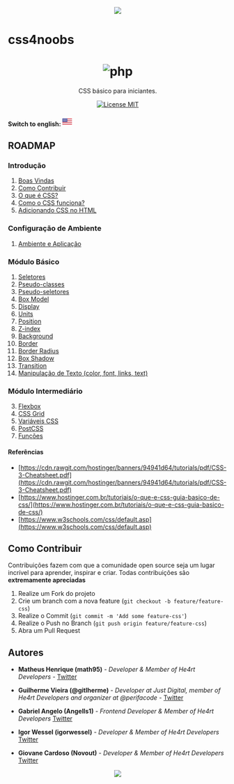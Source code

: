 <p align="center">
  <a href="https://github.com/he4rt/4noobs" target="_blank">
    <img src="./img/id-4noobs/header-4noobs.svg">
  </a>
</p>

# css4noobs

<h1 align="center"><img src="./img/logo-css.png" alt="php" width="120"></h1>

<p align="center">CSS básico para iniciantes.</p>

<p align="center">
  <a href="https://opensource.org/licenses/MIT">
    <img src="https://img.shields.io/badge/License-MIT-blue.svg" alt="License MIT">
  </a>
</p>

#### Switch to english: <kbd>[<img title="English" alt="English" src="./img/UsaFlag.png" width="22">](english/README.en.md) </kbd>
## ROADMAP

### Introdução

1. [Boas Vindas](/Introducao/1-boas-vindas.md)
2. [Como Contribuir](/Introducao/2-como-contribuir.md)
3. [O que é CSS?](/Introducao/3-o-que-e-css.md)
4. [Como o CSS funciona?](/Introducao/4-como-o-css-funciona.md)
5. [Adicionando CSS no HTML](/Introducao/5-adicionando-css-no-html.md)

### Configuração de Ambiente

1. [Ambiente e Aplicação](/Ambiente/plugins.md)

### Módulo Básico

1. [Seletores](/Modulo-Basico/1-selectors.md)
2. [Pseudo-classes](/Modulo-Intermediario/2-pseudo-classes.md)
3. [Pseudo-seletores](/Modulo-Intermediario/3-pseudo-seletores.md)
4. [Box Model](/Modulo-Basico/4-box-model.md)
5. [Display](/Modulo-Basico/5-display.md)
6. [Units](/Modulo-Basico/6-units.md)
7. [Position](/Modulo-Basico/7-position.md)
8. [Z-index](/Modulo-Basico/8-z-index.md)
9. [Background](/Modulo-Basico/9-background.md)
10. [Border](/Modulo-Basico/10-border.md)
11. [Border Radius](/Modulo-Basico/11-border-radius.md)
12. [Box Shadow](/Modulo-Basico/12-box-shadow.md)
13. [Transition](/Modulo-Basico/13-transition.md)
14. [Manipulação de Texto (color, font, links, text)](/Modulo-Basico/15-manipulacao-texto.md)

### Módulo Intermediário

3. [Flexbox](/Modulo-Intermediario/flexbox.md)
4. [CSS Grid](/Modulo-Intermediario/css-grid.md)
5. [Variáveis CSS](/Modulo-Intermediario/variables.md)
6. [PostCSS](/Modulo-Intermediario/postcss.md)
7. [Funções](/Modulo-Intermediario/variables.md)

#### Referências

- [https://cdn.rawgit.com/hostinger/banners/94941d64/tutorials/pdf/CSS-3-Cheatsheet.pdf](https://cdn.rawgit.com/hostinger/banners/94941d64/tutorials/pdf/CSS-3-Cheatsheet.pdf)
- [https://www.hostinger.com.br/tutoriais/o-que-e-css-guia-basico-de-css/](https://www.hostinger.com.br/tutoriais/o-que-e-css-guia-basico-de-css/)
- [https://www.w3schools.com/css/default.asp](https://www.w3schools.com/css/default.asp)

## Como Contribuir

Contribuições fazem com que a comunidade open source seja um lugar incrível para aprender, inspirar e criar. Todas contribuições
são **extremamente apreciadas**

1. Realize um Fork do projeto
2. Crie um branch com a nova feature (`git checkout -b feature/feature-css`)
3. Realize o Commit (`git commit -m 'Add some feature-css'`)
4. Realize o Push no Branch (`git push origin feature/feature-css`)
5. Abra um Pull Request

## Autores

- **Matheus Henrique (math95)** - _Developer & Member of He4rt Developers_ - [Twitter](https://twitter.com/math__95)

- **Guilherme Vieira (@gitlherme)** - _Developer at Just Digital, member of He4rt Developers and organizer at @perifacode_ - [Twitter](https://twitter.com/gitlherme)

- **Gabriel Angelo (Angells1)** - _Frontend Developer & Member of He4rt Developers_ [Twitter](https://twitter.com/edea_dinsid)

- **Igor Wessel (igorwessel)** - _Developer & Member of He4rt Developers_ [Twitter](https://twitter.com/igor_wessel)

- **Giovane Cardoso (Novout)** - _Developer & Member of He4rt Developers_ [Twitter](https://twitter.com/NovoutT)

<p align="center">
  <a href="https://github.com/he4rt/4noobs" target="_blank">
    <img src="./img/id-4noobs/footer-4noobs.svg" width="380">
  </a>
</p>
